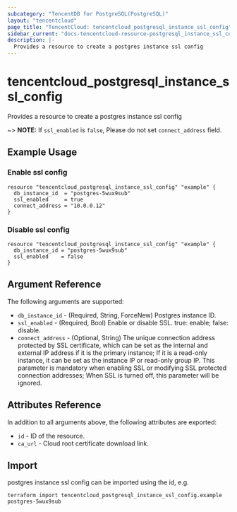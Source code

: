 ```yaml
---
subcategory: "TencentDB for PostgreSQL(PostgreSQL)"
layout: "tencentcloud"
page_title: "TencentCloud: tencentcloud_postgresql_instance_ssl_config"
sidebar_current: "docs-tencentcloud-resource-postgresql_instance_ssl_config"
description: |-
  Provides a resource to create a postgres instance ssl config
---
```


# tencentcloud_postgresql_instance_ssl_config

Provides a resource to create a postgres instance ssl config

~> **NOTE:** If `ssl_enabled` is `false`, Please do not set `connect_address` field.

## Example Usage

### Enable ssl config

```hcl
resource "tencentcloud_postgresql_instance_ssl_config" "example" {
  db_instance_id  = "postgres-5wux9sub"
  ssl_enabled     = true
  connect_address = "10.0.0.12"
}
```

### Disable ssl config

```hcl
resource "tencentcloud_postgresql_instance_ssl_config" "example" {
  db_instance_id = "postgres-5wux9sub"
  ssl_enabled    = false
}
```

## Argument Reference

The following arguments are supported:

* `db_instance_id` - (Required, String, ForceNew) Postgres instance ID.
* `ssl_enabled` - (Required, Bool) Enable or disable SSL. true: enable; false: disable.
* `connect_address` - (Optional, String) The unique connection address protected by SSL certificate, which can be set as the internal and external IP address if it is the primary instance; If it is a read-only instance, it can be set as the instance IP or read-only group IP. This parameter is mandatory when enabling SSL or modifying SSL protected connection addresses; When SSL is turned off, this parameter will be ignored.

## Attributes Reference

In addition to all arguments above, the following attributes are exported:

* `id` - ID of the resource.
* `ca_url` - Cloud root certificate download link.



## Import

postgres instance ssl config can be imported using the id, e.g.

```
terraform import tencentcloud_postgresql_instance_ssl_config.example postgres-5wux9sub
```

